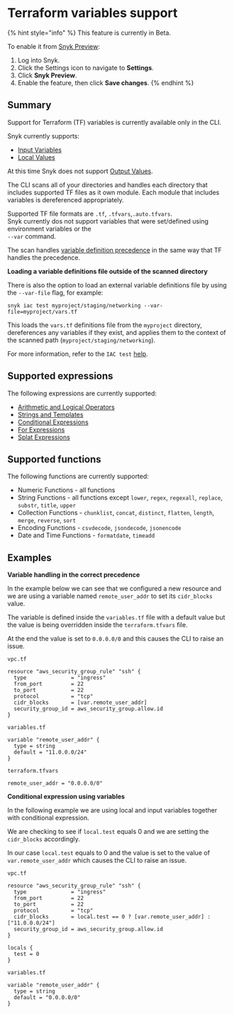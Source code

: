 # Terraform variables support

{% hint style="info" %}
This feature is currently in Beta.

To enable it from [Snyk Preview](../../../features/user-and-group-management/managing-settings/snyk-preview.md):

1. Log into Snyk.
2. Click the Settings icon to navigate to **Settings**.
3. Click **Snyk Preview**.
4. Enable the feature, then click **Save changes**.
{% endhint %}

## Summary

Support for Terraform (TF) variables is currently available only in the CLI.

Snyk currently supports:

* [Input Variables](https://www.terraform.io/language/values/variables)
* [Local Values](https://www.terraform.io/language/values/locals)

At this time Snyk does not support [Output Values](https://www.terraform.io/language/values/outputs).

The CLI scans all of your directories and handles each directory that includes supported TF files as it own module. Each module that includes variables is dereferenced appropriately.

Supported TF file formats are `.tf`, `.tfvars`,`.auto.tfvars`.\
Snyk currently dos not support variables that were set/defined using environment variables or the\
`--var` command.

The scan handles [variable definition precedence](https://www.terraform.io/language/values/variables#variable-definition-precedence) in the same way that TF handles the precedence.

**Loading a variable definitions file outside of the scanned directory**

There is also the option to load an external variable definitions file by using the `--var-file` flag, for example:

`snyk iac test myproject/staging/networking --var-file=myproject/vars.tf`

This loads the `vars.tf` definitions file from the `myproject` directory, dereferences any variables if they exist, and applies them to the context of the scanned path (`myproject/staging/networking`).

For more information, refer to the `IAC test` [help](../../../snyk-cli/commands/iac-test.md).

## Supported expressions

The following expressions are currently supported:

* [Arithmetic and Logical Operators](https://www.terraform.io/language/expressions/operators)
* [Strings and Templates](https://www.terraform.io/language/expressions/strings#strings-and-templates)
* [Conditional Expressions](https://www.terraform.io/language/expressions/conditionals)
* [For Expressions](https://www.terraform.io/language/expressions/for)
* [Splat Expressions](https://www.terraform.io/language/expressions/splat)

## Supported functions

The following functions are currently supported:

* Numeric Functions - all functions
* String Functions - all functions except `lower`, `regex`, `regexall`, `replace`, `substr`, `title`, `upper`
* Collection Functions - `chunklist`, `concat`, `distinct`, `flatten`, `length`, `merge`, `reverse`, `sort`
* Encoding Functions - `csvdecode`, `jsondecode`, `jsonencode`
* Date and Time Functions - `formatdate`, `timeadd`

## Examples

**Variable handling in the correct precedence**

In the example below we can see that we configured a new resource and we are using a variable named `remote_user_addr` to set its `cidr_blocks` value.

The variable is defined inside the `variables.tf` file with a default value but the value is being overridden inside the `terraform.tfvars` file.

At the end the value is set to `0.0.0.0/0` and this causes the CLI to raise an issue.

```hcl
vpc.tf

resource "aws_security_group_rule" "ssh" {
  type              = "ingress"
  from_port         = 22
  to_port           = 22
  protocol          = "tcp"
  cidr_blocks       = [var.remote_user_addr]
  security_group_id = aws_security_group.allow.id
}
```

```hcl
variables.tf

variable "remote_user_addr" {
  type = string
  default = "11.0.0.0/24"
}
```

```hcl
terraform.tfvars

remote_user_addr = "0.0.0.0/0"
```

**Conditional expression using variables**

In the following example we are using local and input variables together with conditional expression.

We are checking to see if `local.test` equals 0 and we are setting the `cidr_blocks` accordingly.

In our case `local.test` equals to 0 and the value is set to the value of `var.remote_user_addr` which causes the CLI to raise an issue.

```hcl
vpc.tf

resource "aws_security_group_rule" "ssh" {
  type              = "ingress"
  from_port         = 22
  to_port           = 22
  protocol          = "tcp"
  cidr_blocks       = local.test == 0 ? [var.remote_user_addr] : ["11.0.0.0/24"]
  security_group_id = aws_security_group.allow.id
}

locals {
  test = 0
}
```

```hcl
variables.tf

variable "remote_user_addr" {
  type = string
  default = "0.0.0.0/0"
}
```
